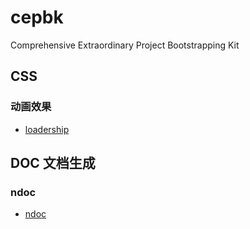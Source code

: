 # cepbk
Comprehensive Extraordinary Project Bootstrapping Kit


## CSS

### 动画效果

- [loadership](https://github.com/ccc159/loadership)

## DOC 文档生成

### ndoc

- [ndoc](https://github.com/nodeca/ndoc)
